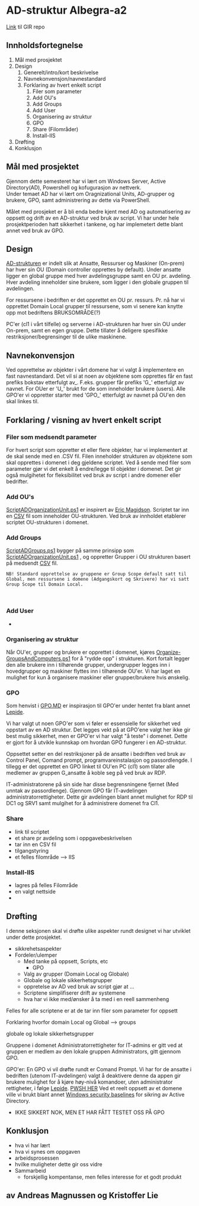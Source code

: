 # AD-struktur Albegra-a2
[Link](https://gitlab.stud.idi.ntnu.no/andrefm/albegra-a2) til GIR repo

## Innholdsfortegnelse
1. Mål med prosjektet
2. Design
   1. Generelt/intro/kort beskrivelse
   2. Navnekonvensjon/navnestandard
   3. Forklaring av hvert enkelt script
      1. Filer som parameter
      2. Add OU's
      3. Add Groups
      4. Add User
      5. Organisering av struktur
      6. GPO
      7. Share (Filområder)
      8. Install-IIS
3. Drøfting
4. Konklusjon


## Mål med prosjektet

Gjennom dette semesteret har vi lært om Windows Server, Active Directory(AD), Powershell og kofugurasjon av nettverk.   
Under temaet AD har vi lært om Oragnizational Units, AD-grupper og brukere, GPO, samt administrering av dette via PowerShell. 

Målet med prosjeket er å bli enda bedre kjent med AD og automatisering av oppsett og drift av en AD-struktur ved bruk av script. Vi har under hele prosjektperioden hatt sikkerhet i tankene, og har implemetert dette blant annet ved bruk av GPO. 

## Design 
[AD-strukturen](https://gitlab.stud.idi.ntnu.no/andrefm/albegra-a2/-/blob/master/Oppsett%20AD.pdf) er indelt slik at Ansatte, Ressurser og Maskiner (On-prem) har hver sin OU (Domain controller opprettes by default). Under ansatte ligger en global gruppe med hver avdelingsgruppe samt en OU pr. avdeling. Hver avdeling inneholder sine brukere, som ligger i den globale gruppen til avdelingen.

For ressursene i bedriften er det opprettet en OU pr. ressurs. Pr. nå har vi opprettet Domain Local grupper til ressursene, som vi senere kan knytte opp mot bedriftens BRUKSOMRÅDE(?)  

 PC'er (cl1 i vårt tilfelle) og serverne i AD-strukturen har hver sin OU under On-prem, samt en egen gruppe. Dette tillater å deligere spesifikke restriksjoner/begrensinger til de ulike maskinene. 


## Navnekonvensjon 
Ved opprettelse av objekter i vårt domene har vi valgt å implementere en fast navnestandard. Det vil si at noen av objektene som opprettes får en fast prefiks bokstav etterfulgt av_. F.eks. grupper får prefiks 'G_' etterfulgt av navnet. For OUer er 'U_' brukt for de som inneholder brukere (users). Alle GPO'er vi oppretter starter med 'GPO_' etterfulgt av navnet på OU'en den skal linkes til. 

## Forklaring / visning av hvert enkelt script

### Filer som medsendt parameter
For hvert script som oppretter et eller flere objekter, har vi implementert at de skal sende med en .CSV fil. Filen inneholder strukturen av objektene som skal opprettes i domenet i deg gjeldene scriptet. Ved å sende med filer som parameter gjør vi det enkelt å endre/legge til objekter i domenet. Det gir også mulgihetet for fleksibilitet ved bruk av script i andre domener eller bedrifter. 


### Add OU's

[ScriptADOrganizationUnit.ps1](https://gitlab.stud.idi.ntnu.no/andrefm/albegra-a2/-/blob/master/OU/ScriptADOrganizationUnit.ps1) er inspirert av [Eric Magidson](https://www.youtube.com/watch?v=eIY1Plo7wXQ&t=37s). Scriptet tar inn en [CSV](https://gitlab.stud.idi.ntnu.no/andrefm/albegra-a2/-/blob/master/OU/OUStructure.csv) fil som inneholder OU-strukturen. Ved bruk av innholdet etablerer scriptet OU-strukturen i domenet. 


### Add Groups
[ScriptADGroups.ps1](https://gitlab.stud.idi.ntnu.no/andrefm/albegra-a2/-/tree/master/Groups) bygger på samme prinsipp som [ScriptADOrganizationUnit.ps1](https://gitlab.stud.idi.ntnu.no/andrefm/albegra-a2/-/blob/master/Groups/ScriptADGroups.ps1) , og oppretter Grupper i OU strukturen basert på medsendt [CSV](https://gitlab.stud.idi.ntnu.no/andrefm/albegra-a2/-/blob/master/Groups/GroupStructure.csv) fil. 

    NB! Standard opprettelse av gruppene er Group Scope default satt til Global, men ressursene i domene (Adgangskort og Skrivere) har vi satt Group Scope til Domain Local.  


<br>

### Add User
-
### Organisering av struktur
Når OU'er, grupper og brukere er opprettet i domenet, kjøres [Organize-GroupsAndComputers.ps1](https://gitlab.stud.idi.ntnu.no/andrefm/albegra-a2/-/blob/master/Organize-GroupsAndComputers.ps1) for å "rydde opp" i strukturen. Kort fortalt legger den alle brukere inn i tilhørende grupper, undergrupper legges inn i hovedgrupper og maskiner flyttes inn i tilhørende OU'er. Vi har laget en mulighet for kun å organisere maskiner eller grupper/brukere hvis ønskelig.  



### GPO
Som henvist i [GPO.MD](https://gitlab.stud.idi.ntnu.no/andrefm/albegra-a2/-/blob/master/GPO.md) er inspirasjon til GPO'er under hentet fra blant annet  [Lepide](https://www.lepide.com/blog/top-10-most-important-group-policy-settings-for-preventing-security-breaches/).

Vi har valgt ut noen GPO'er som vi føler er essensielle for sikkerhet ved oppstart av en AD struktur. Det legges vekt på at GPO'ene valgt her ikke gir best mulig sikkerhet, men er GPO'er vi har valgt "å teste" i domenet. Dette er gjort for å utvikle kunnskap om hvordan GPO fungerer i en AD-struktur. 


Oppsettet setter en del restriksjoner på de ansatte i bedriften ved bruk av Control Panel, Comand prompt, programvareinstalasjon og passordlengde. I tillegg er det opprettet en GPO linket til OU'en PC (cl1) som tilater alle medlemer av gruppen G_ansatte å koble seg på ved bruk av RDP. 

IT-administratorene på sin side har disse begrensningene fjernet (Med unntak av passordlenge). Gjennom GPO får IT-avdelingen administratorrettigheter. Dette gir avdelingen blant annet mulighet for RDP til DC1 og SRV1 samt mulgihet for å administrere domenet fra Cl1. 


### Share
- link til scriptet
- et share pr avdeling som i oppgavebeskrivelsen 
- tar inn en CSV fil 
- tilgangstyring
- et felles filområde --> IIS

### Install-IIS
- lagres på felles Filområde
- en valgt nettside 
- 

## Drøfting
I denne seksjonen skal vi drøfte ulike aspekter rundt designet vi har utviklet under dette prosjektet. 

- sikkrehetsaspekter 
- Fordeler/ulemper
  - Med tanke på oppsett, Scripts, etc
    - GPO
  - Valg av grupper (Domain Local og Globale)
  - Globale og lokale sikkerhetsgrupper
  - oppretelse av AD ved bruk av script gjør at ... 
  - Scriptene simplifiserer drift av systemene
  - hva har vi ikke med/ønsker å ta med i en reell sammenheng


Felles for alle scriptene er at de tar inn filer som parameter for oppsett 

Forklaring hvorfor domain Local og Global --> groups

globale og lokale sikkerhetsgrupper 

Gruppene i domenet 
Administratorrettigheter for IT-admins er gitt ved at gruppen er medlem av den lokale gruppen Administrators, gitt gjennom GPO. 


GPO'er: 
  En GPO vi vil drøfte rundt er Comand Prompt. Vi har for de ansatte i bedriften (utenom IT-avdelingen) valgt å deaktivere denne da appen gir brukere mulighet for å kjøre høy-nivå komandoer, uten administrator rettigheter, i følge [Lepide](https://www.lepide.com/blog/top-10-most-important-group-policy-settings-for-preventing-security-breaches/). [PWSH HER](https://www.itprotoday.com/powershell/disabling-powershell) Ved et reelt oppsett av et domene ville vi brukt blant annet [Windows security baselines](https://docs.microsoft.com/en-us/windows/security/threat-protection/windows-security-baselines) for sikring av Active Directory. 
 
- IKKE SIKKERT NOK, MEN ET HAR FÅTT TESTET OSS PÅ GPO

## Konklusjon
- hva vi har lært 
- hva vi synes om oppgaven
- arbeidsprosessen
- hvilke muligheter dette gir oss vidre
- Sammarbeid 
  - forskjellig kompentanse, men felles interesse for et godt produkt 

## av Andreas Magnussen og Kristoffer Lie
